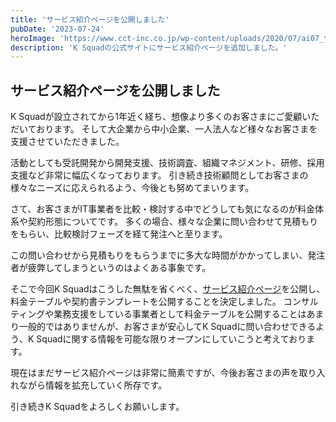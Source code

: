```yaml
---
title: 'サービス紹介ページを公開しました'
pubDate: '2023-07-24'
heroImage: 'https://www.cct-inc.co.jp/wp-content/uploads/2020/07/ai07_thum.jpg'
description: 'K Squadの公式サイトにサービス紹介ページを追加しました。'
---
```


## サービス紹介ページを公開しました

K Squadが設立されてから1年近く経ち、想像より多くのお客さまにご愛顧いただいております。
そして大企業から中小企業、一人法人など様々なお客さまを支援させていただきました。

活動としても受託開発から開発支援、技術調査、組織マネジメント、研修、採用支援など非常に幅広くなっております。
引き続き技術顧問としてお客さまの様々なニーズに応えられるよう、今後とも努めてまいります。

さて、お客さまがIT事業者を比較・検討する中でどうしても気になるのが料金体系や契約形態についてです。
多くの場合、様々な企業に問い合わせて見積もりをもらい、比較検討フェーズを経て発注へと至ります。

この問い合わせから見積もりをもらうまでに多大な時間がかかってしまい、発注者が疲弊してしまうというのはよくある事象です。

そこで今回K Squadはこうした無駄を省くべく、[サービス紹介ページ](/service)を公開し、料金テーブルや契約書テンプレートを公開することを決定しました。
コンサルティングや業務支援をしている事業者として料金テーブルを公開することはあまり一般的ではありませんが、お客さまが安心してK Squadに問い合わせできるよう、K Squadに関する情報を可能な限りオープンにしていこうと考えております。

現在はまだサービス紹介ページは非常に簡素ですが、今後お客さまの声を取り入れながら情報を拡充していく所存です。

引き続きK Squadをよろしくお願いします。
